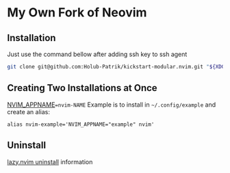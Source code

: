 # My Own Fork of Neovim
## Installation
Just use the command bellow after adding ssh key to ssh agent

```sh
git clone git@github.com:Holub-Patrik/kickstart-modular.nvim.git "${XDG_CONFIG_HOME:-$HOME/.config}"/nvim
```

## Creating Two Installations at Once
[NVIM_APPNAME](https://neovim.io/doc/user/starting.html#%24NVIM_APPNAME)`=nvim-NAME`
Example is to install in `~/.config/example` and create an alias:
```
alias nvim-example='NVIM_APPNAME="example" nvim'
```
## Uninstall 
[lazy.nvim uninstall](https://github.com/folke/lazy.nvim#-uninstalling) information
